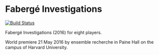 Fabergé Investigations
======================

[![Build Status](
    https://travis-ci.org/trevorbaca/faberge.svg)](
    https://travis-ci.org/trevorbaca/faberge)
<!---
[![Code style: black](
    https://img.shields.io/badge/code%20style-black-000000.svg)](
    https://github.com/ambv/black)
-->

Fabergé Investigations (2016) for eight players.

World premiere 21 May 2016 by ensemble recherche in Paine Hall on the campus of
Harvard University.
